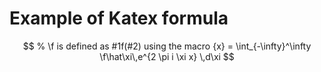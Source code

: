 # Example of Katex formula







$$
% \f is defined as #1f(#2) using the macro
{x} = \int_{-\infty}^\infty
    \f\hat\xi\,e^{2 \pi i \xi x}
    \,d\xi
$$



